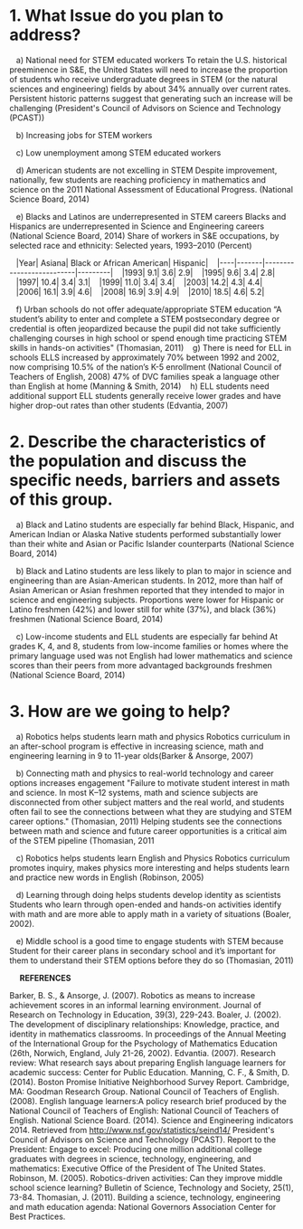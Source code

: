 
**1. What Issue do you plan to address?**
======================================
&nbsp;&nbsp;&nbsp;a)	National need for STEM educated workers
To retain the U.S. historical preeminence in S&E, the United States will need to increase the proportion of students who receive undergraduate degrees in STEM (or the natural sciences and engineering) fields by about 34% annually over current rates. Persistent historic patterns suggest that generating such an increase will be challenging (President's Council of Advisors on Science and Technology (PCAST))

&nbsp;&nbsp;&nbsp;b)	Increasing jobs for STEM workers

&nbsp;&nbsp;&nbsp;c)	Low unemployment among STEM educated workers

&nbsp;&nbsp;&nbsp;d)	American students are not excelling in STEM
Despite improvement, nationally, few students are reaching proficiency in mathematics and science on the 2011 National Assessment of Educational Progress. (National Science Board, 2014)

&nbsp;&nbsp;&nbsp;e)	Blacks and Latinos are underrepresented in STEM careers
Blacks and Hispanics are underrepresented in Science and Engineering careers (National Science Board, 2014)
Share of workers in S&E occupations, by selected race and ethnicity: Selected years, 1993–2010
(Percent)			


&nbsp;&nbsp;&nbsp;|Year|	Asiana|	Black or African American|	Hispanic|
&nbsp;&nbsp;&nbsp;|----|-------|--------------------------|---------|
&nbsp;&nbsp;&nbsp;|1993|	9.1|	3.6|	2.9|
&nbsp;&nbsp;&nbsp;|1995|	9.6|	3.4|	2.8|
&nbsp;&nbsp;&nbsp;|1997|	10.4|	3.4|	3.1|
&nbsp;&nbsp;&nbsp;|1999|	11.0|	3.4|	3.4|
&nbsp;&nbsp;&nbsp;|2003|	14.2|	4.3|	4.4|
&nbsp;&nbsp;&nbsp;|2006|	16.1|	3.9|	4.6|
&nbsp;&nbsp;&nbsp;|2008|	16.9|	3.9|	4.9|
&nbsp;&nbsp;&nbsp;|2010|	18.5|	4.6|	5.2|

&nbsp;&nbsp;&nbsp;f)	Urban schools do not offer adequate/appropriate STEM education
“A student’s ability to enter and complete a STEM postsecondary degree or credential is often jeopardized because the pupil did not take sufficiently challenging courses in high school or spend enough time practicing STEM skills in hands-on activities" (Thomasian, 2011)
&nbsp;&nbsp;&nbsp;g)	There is need for ELL in schools
ELLS increased by approximately 70% between 1992 and 2002, now comprising 10.5% of the nation’s K-5 enrollment (National Council of Teachers of English, 2008)
47% of DVC families speak a language other than English at home (Manning & Smith, 2014)
&nbsp;&nbsp;&nbsp;h)	ELL students need additional support
ELL students generally receive lower grades and have higher drop-out rates than other students (Edvantia, 2007)

**2.	Describe the characteristics of the population and discuss the specific needs, barriers and assets of this group.** 
=======================================================================================================================
&nbsp;&nbsp;&nbsp;a)	Black and Latino students are especially far behind
Black, Hispanic, and American Indian or Alaska Native students performed substantially lower than their white and Asian or Pacific Islander counterparts (National Science Board, 2014)

&nbsp;&nbsp;&nbsp;b)	Black and Latino students are less likely to plan to major in science and engineering than are Asian-American students. 
In 2012, more than half of Asian American or Asian freshmen reported that they intended to major in science and engineering subjects. Proportions were lower for Hispanic or Latino freshmen (42%) and lower still for white (37%), and black (36%) freshmen (National Science Board, 2014)

&nbsp;&nbsp;&nbsp;c)	Low-income students and ELL students are especially far behind
At grades K, 4, and 8, students from low-income families or homes where the primary language used was not English had lower mathematics and science scores than their peers from more advantaged backgrounds freshmen (National Science Board, 2014)

**3.	How are we going to help?**
=============================
&nbsp;&nbsp;&nbsp;a)	Robotics helps students learn math and physics
Robotics curriculum in an after-school program is effective in increasing science, math and engineering learning in 9 to 11-year olds(Barker & Ansorge, 2007)

&nbsp;&nbsp;&nbsp;b)	Connecting math and physics to real-world technology and career options increases engagement
 "Failure to motivate student interest in math and science. In most K–12 systems, math and science subjects are disconnected from other subject matters and the real world, and students often fail to see the connections between what they are studying and STEM career options." (Thomasian, 2011)
Helping students see the connections between math and science and future career opportunities is a critical aim of the STEM pipeline (Thomasian, 2011

&nbsp;&nbsp;&nbsp;c)	Robotics helps students learn English and Physics
Robotics curriculum promotes inquiry, makes physics more interesting and helps students learn and practice new words in English (Robinson, 2005)

&nbsp;&nbsp;&nbsp;d)	Learning through doing helps students develop identity as scientists
Students who learn through open-ended and hands-on activities identify with math and are more able to apply math in a variety of situations (Boaler, 2002).

&nbsp;&nbsp;&nbsp;e)	Middle school is a good time to engage students with STEM because
Student for their career plans in secondary school and it’s important for them to understand their STEM options before they do so (Thomasian, 2011)




 
**REFERENCES**

Barker, B. S., & Ansorge, J. (2007). Robotics as means to increase achievement scores in an informal learning environment. Journal of Research on Technology in Education, 39(3), 229-243.
Boaler, J. (2002). The development of disciplinary relationships: Knowledge, practice, and identity in mathematics classrooms. In proceedings of the Annual Meeting of the International Group for the Psychology of Mathematics Education (26th, Norwich, England, July 21-26, 2002).
Edvantia. (2007). Research review: What research says about preparing English language learners for academic success: Center for Public Education.
Manning, C. F., & Smith, D. (2014). Boston Promise Initiative Neighborhood Survey Report. Cambridge, MA: Goodman Research Group.
National Council of Teachers of English. (2008). English language learners:A policy research brief produced by the National Council of Teachers of English: National Council of Teachers of English.
National Science Board. (2014). Science and Engineering indicators 2014. Retrieved from http://www.nsf.gov/statistics/seind14/
President's Council of Advisors on Science and Technology (PCAST). Report to the President: Engage to excel: Producing one million additional college graduates with degrees in science, technology, engineering, and mathematics: Executive Office of the President of The United States.
Robinson, M. (2005). Robotics-driven activities: Can they improve middle school science learning? Bulletin of Science, Technology and Society, 25(1), 73-84.
Thomasian, J. (2011). Building a science, technology, engineering and math education agenda: National Governors Association Center for Best Practices.

